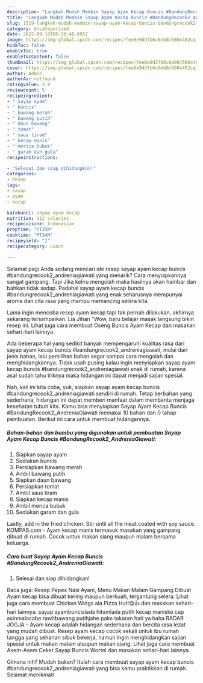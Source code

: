 ```yaml
---
description: "Langkah Mudah Membin Sayap Ayam Kecap Buncis #BandungRecook2_AndreniaGiawati yang Lezat}"
title: "Langkah Mudah Membin Sayap Ayam Kecap Buncis #BandungRecook2_AndreniaGiawati yang Lezat}"
slug: 1519-langkah-mudah-membin-sayap-ayam-kecap-buncis-bandungrecook2-andreniagiawati-yang-lezat
category: Uncategorized
date: 2022-09-10T05:20:48.695Z
image: https://img-global.cpcdn.com/recipes/fee8e9d3fb6c6eb0/680x482cq70/sayap-ayam-kecap-buncis-bandungrecook2_andreniagiawati-foto-resep-utama.jpg
hideToc: false
enableToc: true
enableTocContent: false
thumbnail: https://img-global.cpcdn.com/recipes/fee8e9d3fb6c6eb0/680x482cq70/sayap-ayam-kecap-buncis-bandungrecook2_andreniagiawati-foto-resep-utama.jpg
cover: https://img-global.cpcdn.com/recipes/fee8e9d3fb6c6eb0/680x482cq70/sayap-ayam-kecap-buncis-bandungrecook2_andreniagiawati-foto-resep-utama.jpg
author: Admin
authorAv: notfound
ratingvalue: 3.9
reviewcount: 5
recipeingredient:
- " sayap ayam"
- " buncis"
- " bawang merah"
- " bawang putih"
- " daun bawang"
- " tomat"
- " saus tiram"
- " kecap manis"
- " merica bubuk"
- " garam dan gula"
recipeinstructions:

- "Selesai dan siap dihidangkan!"
categories:
- Resep
tags:
- sayap
- ayam
- kecap

katakunci: sayap ayam kecap 
nutrition: 112 calories
recipecuisine: Indonesian
preptime: "PT25M"
cooktime: "PT34M"
recipeyield: "1"
recipecategory: Lunch

---
```



Selamat pagi Anda sedang mencari ide resep sayap ayam kecap buncis #bandungrecook2_andreniagiawati yang menarik? Cara menyiapkannya sangat gampang. Tapi Jika keliru mengolah maka hasilnya akan hambar dan bahkan tidak sedap. Padahal sayap ayam kecap buncis #bandungrecook2_andreniagiawati yang enak seharusnya mempunyai aroma dan cita rasa yang mampu memancing selera kita.


Lama ingin mencoba resep ayam kecap tapi tak pernah dilakukan, akhirnya sekarang tersampaikan. Lia Jihan &#34;Wow, baru belajar masak langsung bikin resep ini. Lihat juga cara membuat Oseng Buncis Ayam Kecap dan masakan sehari-hari lainnya.

Ada beberapa hal yang sedikit banyak mempengaruhi kualitas rasa dari sayap ayam kecap buncis #bandungrecook2_andreniagiawati, mulai dari jenis bahan, lalu pemilihan bahan segar sampai cara mengolah dan menghidangkannya. Tidak usah pusing kalau ingin menyiapkan sayap ayam kecap buncis #bandungrecook2_andreniagiawati enak di rumah, karena asal sudah tahu triknya maka hidangan ini dapat menjadi sajian spesial.


Nah, kali ini kita coba, yuk, siapkan sayap ayam kecap buncis #bandungrecook2_andreniagiawati sendiri di rumah. Tetap berbahan yang sederhana, hidangan ini dapat memberi manfaat dalam membantu menjaga kesehatan tubuh kita. Kamu bisa menyiapkan Sayap Ayam Kecap Buncis #BandungRecook2_AndreniaGiawati memakai 10 bahan dan 0 tahap pembuatan. Berikut ini cara untuk membuat hidangannya.

<!--inarticleads1-->

##### Bahan-bahan dan bumbu yang digunakan untuk pembuatan Sayap Ayam Kecap Buncis #BandungRecook2_AndreniaGiawati:

1. Siapkan  sayap ayam
1. Sediakan  buncis
1. Persiapkan  bawang merah
1. Ambil  bawang putih
1. Siapkan  daun bawang
1. Persiapkan  tomat
1. Ambil  saus tiram
1. Siapkan  kecap manis
1. Ambil  merica bubuk
1. Sediakan  garam dan gula


Lastly, add in the fried chicken. Stir until all the meat coated with soy sauce. KOMPAS.com - Ayam kecap manis termasuk masakan yang gampang dibuat di rumah. Cocok untuk makan siang maupun malam bersama keluarga. 

<!--inarticleads2-->

##### Cara buat Sayap Ayam Kecap Buncis #BandungRecook2_AndreniaGiawati:


1. Selesai dan siap dihidangkan!

Baca juga: Resep Pepes Nasi Ayam, Menu Makan Malam Gampang Dibuat Ayam kecap bisa dibuat kering maupun berkuah, tergantung selera. Lihat juga cara membuat Chicken Wings ala Pizza Hut!😋👍 dan masakan sehari-hari lainnya. sayap ayambuncislada hitamlada putih kecap maniske cap asinmalacabe rawitbawang putihjahe pake takaran hati ya haha RADAR JOGJA - Ayam kecap adalah hidangan sederhana dan bercita rasa lezat yang mudah dibuat. Resep ayam kecap cocok sekali untuk ibu rumah tangga yang seharian sibuk bekerja, namun ingin menghidangkan sajian spesial untuk makan malam ataupun makan siang. Lihat juga cara membuat Asem-Asem Ceker Sayap Buncis Wortel dan masakan sehari-hari lainnya. 

Gimana nih? Mudah bukan? Itulah cara membuat sayap ayam kecap buncis #bandungrecook2_andreniagiawati yang bisa kamu praktikkan di rumah. Selamat menikmati
